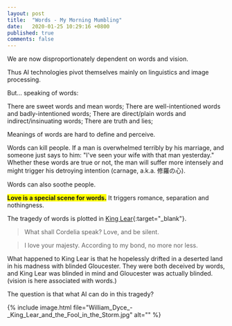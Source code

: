 ```yaml
---
layout: post
title:  "Words - My Morning Mumbling"
date:   2020-01-25 10:29:16 +0800
published: true
comments: false
---
```

We are now disproportionately dependent on words and vision.

Thus AI technologies pivot themselves mainly on linguistics and image processing.

But... speaking of words:

There are sweet words and mean words;
There are well-intentioned words and badly-intentioned words;
There are direct/plain words and indirect/insinuating words;
There are truth and lies;

Meanings of words are hard to define and perceive.

Words can kill people. If a man is overwhelmed terribly by his marriage, and someone just says to him: "I've seen your wife with that man yesterday." Whether these words are true or not, the man will suffer more intensely and might trigger his detroying intention (carnage, a.k.a. 修羅の心).

Words can also soothe people.

<span style="background-color: #FFFF00; "><b>Love is a special scene for words.</b></span> It triggers romance, separation and nothingness.

The tragedy of words is plotted in [King Lear](https://en.wikipedia.org/wiki/King_Lear){:target="_blank"}. 

> What shall Cordelia speak?
> Love, and be silent.

> I love your majesty.
> According to my bond, no more nor less. 

What happened to King Lear is that he hopelessly drifted in a deserted land in his madness with blinded Gloucester. They were both deceived by words, and King Lear was blinded in mind and Gloucester was actually blinded. (vision is here associated with words.)

The question is that what AI can do in this tragedy?

{% include image.html file="William_Dyce_-_King_Lear_and_the_Fool_in_the_Storm.jpg" alt="" %}








